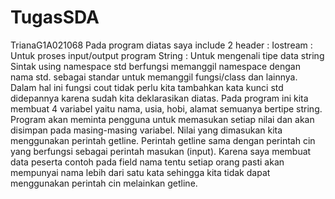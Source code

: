 # TugasSDA
TrianaG1A021068
Pada program diatas saya include 2 header :
Iostream : Untuk proses input/output program
String : Untuk mengenali tipe data string
Sintak using namespace std berfungsi memanggil namespace dengan nama std. sebagai standar untuk memanggil fungsi/class dan lainnya. Dalam hal ini fungsi cout tidak perlu kita tambahkan kata kunci std didepannya karena sudah kita deklarasikan diatas.
Pada program ini kita membuat 4 variabel yaitu nama, usia, hobi, alamat semuanya bertipe string.
Program akan meminta pengguna untuk memasukan setiap nilai dan akan disimpan pada masing-masing variabel. Nilai yang dimasukan kita menggunakan perintah getline.
Perintah getline sama dengan perintah cin yang berfungsi sebagai perintah masukan (input).
Karena saya membuat data peserta contoh pada field nama tentu setiap orang pasti akan mempunyai nama lebih dari satu kata sehingga kita tidak dapat menggunakan perintah cin melainkan getline.
